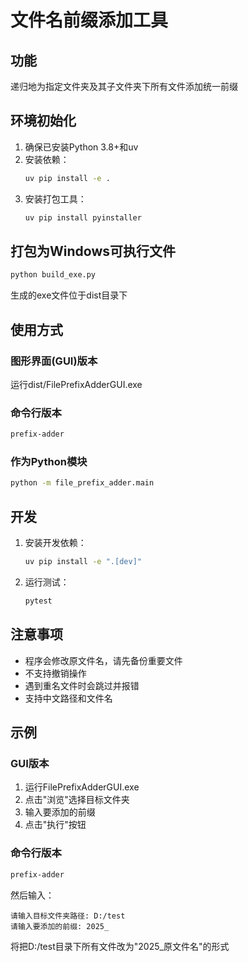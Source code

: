 # 文件名前缀添加工具

## 功能
递归地为指定文件夹及其子文件夹下所有文件添加统一前缀

## 环境初始化
1. 确保已安装Python 3.8+和uv
2. 安装依赖：
   ```bash
   uv pip install -e .
   ```
3. 安装打包工具：
   ```bash
   uv pip install pyinstaller
   ```

## 打包为Windows可执行文件
```bash
python build_exe.py
```
生成的exe文件位于dist目录下

## 使用方式
### 图形界面(GUI)版本
运行dist/FilePrefixAdderGUI.exe

### 命令行版本
```bash
prefix-adder
```

### 作为Python模块
```bash
python -m file_prefix_adder.main
```

## 开发
1. 安装开发依赖：
   ```bash
   uv pip install -e ".[dev]"
   ```
2. 运行测试：
   ```bash
   pytest
   ```

## 注意事项
- 程序会修改原文件名，请先备份重要文件
- 不支持撤销操作
- 遇到重名文件时会跳过并报错
- 支持中文路径和文件名

## 示例
### GUI版本
1. 运行FilePrefixAdderGUI.exe
2. 点击"浏览"选择目标文件夹
3. 输入要添加的前缀
4. 点击"执行"按钮

### 命令行版本
```bash
prefix-adder
```
然后输入：
```
请输入目标文件夹路径: D:/test
请输入要添加的前缀: 2025_
```
将把D:/test目录下所有文件改为"2025_原文件名"的形式

